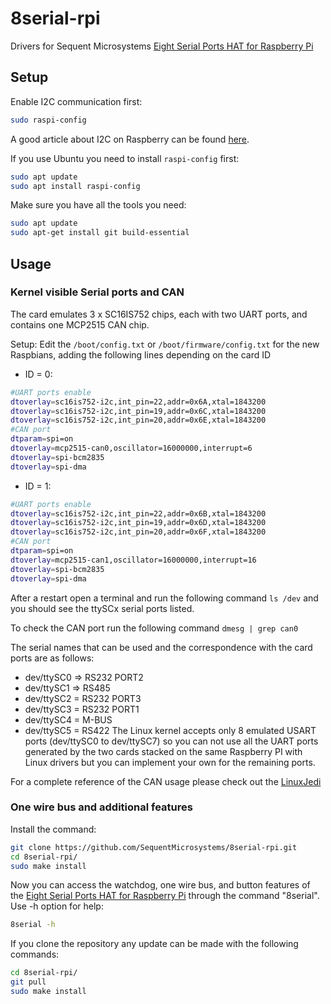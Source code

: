 # 8serial-rpi
Drivers for Sequent Microsystems [Eight Serial Ports HAT for Raspberry Pi](https://sequentmicrosystems.com/products/eight-raspberry-pi-serial-ports)

## Setup

Enable I2C communication first:
```bash
sudo raspi-config
```
A good article about I2C on Raspberry can be found [here](https://www.raspberrypi-spy.co.uk/2014/11/enabling-the-i2c-interface-on-the-raspberry-pi/).

If you use Ubuntu you need to install `raspi-config` first:
```bash
sudo apt update
sudo apt install raspi-config
```

Make sure you have all the tools you need:
```bash
sudo apt update
sudo apt-get install git build-essential
```


## Usage

### Kernel visible Serial ports and CAN

The card emulates 3 x SC16IS752 chips, each with two UART ports, and contains one MCP2515 CAN chip.

Setup:
Edit the ```/boot/config.txt``` or ```/boot/firmware/config.txt``` for the new Raspbians, adding the following lines depending on the card ID
 - ID = 0:
  ```bash
  #UART ports enable
  dtoverlay=sc16is752-i2c,int_pin=22,addr=0x6A,xtal=1843200
  dtoverlay=sc16is752-i2c,int_pin=19,addr=0x6C,xtal=1843200
  dtoverlay=sc16is752-i2c,int_pin=20,addr=0x6E,xtal=1843200
  #CAN port 
  dtparam=spi=on
  dtoverlay=mcp2515-can0,oscillator=16000000,interrupt=6
  dtoverlay=spi-bcm2835
  dtoverlay=spi-dma
  ```
 - ID = 1:
  ```bash
  #UART ports enable
  dtoverlay=sc16is752-i2c,int_pin=22,addr=0x6B,xtal=1843200
  dtoverlay=sc16is752-i2c,int_pin=19,addr=0x6D,xtal=1843200
  dtoverlay=sc16is752-i2c,int_pin=20,addr=0x6F,xtal=1843200
  #CAN port 
  dtparam=spi=on
  dtoverlay=mcp2515-can1,oscillator=16000000,interrupt=16
  dtoverlay=spi-bcm2835
  dtoverlay=spi-dma
  ```
After a restart open a terminal and run the following command ``` ls /dev ``` and you should see the ttySCx serial ports listed.

To check the CAN port run the following command ``` dmesg | grep can0 ```

The serial names that can be used and the correspondence with the card ports are as follows:
- dev/ttySC0  => RS232 PORT2
- dev/ttySC1 => RS485
- dev/ttySC2 = RS232 PORT3
- dev/ttySC3 = RS232 PORT1
- dev/ttySC4 = M-BUS
- dev/ttySC5 = RS422
The Linux kernel accepts only 8 emulated USART ports (dev/ttySC0 to dev/ttySC7) so you can not use all the UART ports generated by the two cards stacked on the same Raspberry PI with Linux drivers but you can implement your own for the remaining ports.

For a complete reference of the CAN usage please check out the [LinuxJedi](https://linuxjedi.co.uk/2021/12/01/making-a-can-bus-module-work-with-a-raspberry-pi/comment-page-1/)

### One wire bus and additional features

Install the command:
```bash
git clone https://github.com/SequentMicrosystems/8serial-rpi.git
cd 8serial-rpi/
sudo make install
```

Now you can access the watchdog, one wire bus, and button features of the [Eight Serial Ports HAT for Raspberry Pi](https://sequentmicrosystems.com/products/eight-raspberry-pi-serial-ports) through the command "8serial". Use -h option for help:
```bash
8serial -h
```

If you clone the repository any update can be made with the following commands:
```bash
cd 8serial-rpi/  
git pull
sudo make install
```
